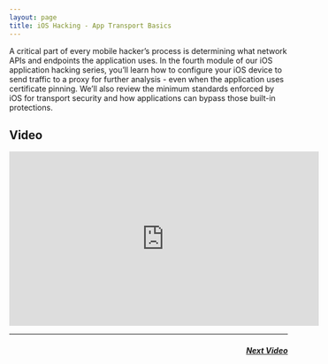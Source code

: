 ```yaml
---
layout: page
title: iOS Hacking - App Transport Basics
---
```


A critical part of every mobile hacker’s process is determining what network APIs and endpoints the application uses.  In the fourth module of our iOS application hacking series, you’ll learn how to configure your iOS device to send traffic to a proxy for further analysis - even when the application uses certificate pinning.  We’ll also review the minimum standards enforced by iOS for transport security and how applications can bypass those built-in protections.  


Video
-----

<div class="container">
	<iframe width="560" height="315" src="https://www.youtube-nocookie.com/embed/-TMHx-LLOGE" frameborder="0" allow="accelerometer; autoplay; encrypted-media; gyroscope; picture-in-picture" allowfullscreen></iframe>
</div>
<hr style="height:2px;border-width:0;color:gray;background-color:gray">
<h5 style="text-align:right;"> <a href="webviews"> Next Video </a></h5> 